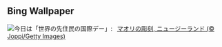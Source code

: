 ## Bing Wallpaper
![](https://www.bing.com/th?id=OHR.MaoriRock_JA-JP1260630406_UHD.jpg&w=1000)今日は「世界の先住民の国際デー」:&nbsp;&ensp;[マオリの彫刻, ニュージーランド (© Joppi/Getty Images)](https://www.bing.com/th?id=OHR.MaoriRock_JA-JP1260630406_UHD.jpg)
<br><br/>

